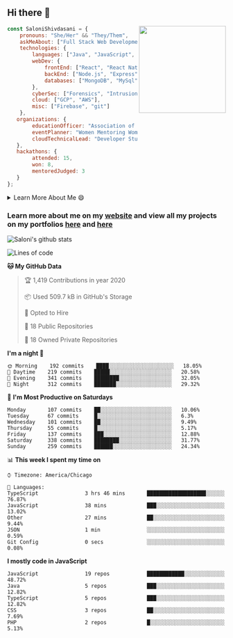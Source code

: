 ## Hi there 👋

<img align='right' src="https://storage.googleapis.com/saloni-shivdasani-resume/Saloni.png" width="200">

```javascript
const SaloniShivdasani = {
    pronouns: "She/Her" && "They/Them",
    askMeAbout: ["Full Stack Web Development", "Cloud Computing", "Cyber Security"],
    technologies: {
        languages: ["Java", "JavaScript", "SQL", "Python", "C++", "R"],
        webDev: {
            frontEnd: ["React", "React Native", "Electron"],
            backEnd: ["Node.js", "Express", "Flask"],
            databases: ["MongoDB", "MySql"],
        },
        cyberSec: ["Forensics", "Intrusion Detection", "Security Operations", "Network and Application Penetration Testing"],
        cloud: ["GCP", "AWS"],
        misc: ["Firebase", "git"]
    },
   organizations: {
        educationOfficer: "Association of Computer Machinery, UTD",
        eventPlanner: "Women Mentoring Women in Engineering, UTD",
        cloudTechnicalLead: "Developer Students Club, UTD"
   },
   hackathons: {
        attended: 15,
        won: 8,
        mentoredJudged: 3
   }
};
```

<!--START_SECTION:table-->
<details>

<summary>Learn More About Me 😄 </summary>

I am a junior at The University of Texas at Dallas, and I am currently majoring in Software Engineering with a concentration in Information Assurance. I am interested and have experience in full stack development, cloud computing, and cybersecurity. I hope to find opportunities where I can gain exposure to algorithm and project design. My ultimate aim is to develop futuristic products for users because I am inspired by the impact of computing on society.

I have experience in full stack web development through my participation and awards in hackathons where I have learnt and used React, Node.js, Express, MongoDB, Flask, NLTK, and React Native along with GIT, GCP, and Firebase. Last semester, I was also responsible for backend development for a project at a local NGO where I created a REST API using Node.js, Express, MongoDB and SQL and hosted it on servers using GCP. 

From my coursework and local competitions, I have skills in algorithms and data structures in Java, database management using SQL and machine learning using Python and R. I have also been a quarter-finalist in a national cybersecurity completion hosted by the SANS institute.

I am also actively involved in campus organization where I am the cloud technical lead for Developer Student Club, Mentor and Education Officer for Association of Computing Machinery, event planner for Women Mentoring Women in Engineering and IT Committee member for IEEE.

</details>

<!--END_SECTION:table-->

### Learn more about me on my [website](https://www.saloni-shivdasani.codes) and view all my projects on my portfolios [here](https://www.saloni-shivdasani.codes/projects) and  [here](http://devpost.com/SaloniS)

<!--START_SECTION:activity-->
<!--END_SECTION:activity-->

![Saloni's github stats](https://github-readme-stats.vercel.app/api?username=SaloniSS)

<!--START_SECTION:waka-->
![Lines of code](https://img.shields.io/badge/From%20Hello%20World%20I've%20written-21.1%20million%20Lines%20of%20code-blue)

**🐱 My GitHub Data** 

> 🏆 1,419 Contributions in year 2020
 > 
> 📦 Used 509.7 kB in GitHub's Storage 
 > 
> 💼 Opted to Hire
 > 
> 📜 18 Public Repositories 
 > 
> 🔑 18 Owned Private Repositories 

**I'm a night 🦉** 

```text
🌞 Morning    192 commits    ████░░░░░░░░░░░░░░░░░░░░░   18.05% 
🌆 Daytime    219 commits    █████░░░░░░░░░░░░░░░░░░░░   20.58% 
🌃 Evening    341 commits    ████████░░░░░░░░░░░░░░░░░   32.05% 
🌙 Night      312 commits    ███████░░░░░░░░░░░░░░░░░░   29.32%

```
📅 **I'm Most Productive on Saturdays** 

```text
Monday       107 commits    ██░░░░░░░░░░░░░░░░░░░░░░░   10.06% 
Tuesday      67 commits     █░░░░░░░░░░░░░░░░░░░░░░░░   6.3% 
Wednesday    101 commits    ██░░░░░░░░░░░░░░░░░░░░░░░   9.49% 
Thursday     55 commits     █░░░░░░░░░░░░░░░░░░░░░░░░   5.17% 
Friday       137 commits    ███░░░░░░░░░░░░░░░░░░░░░░   12.88% 
Saturday     338 commits    ████████░░░░░░░░░░░░░░░░░   31.77% 
Sunday       259 commits    ██████░░░░░░░░░░░░░░░░░░░   24.34%

```


📊 **This week I spent my time on** 

```text
⌚︎ Timezone: America/Chicago

💬 Languages: 
TypeScript               3 hrs 46 mins       ███████████████████░░░░░░   76.87% 
JavaScript               38 mins             ███░░░░░░░░░░░░░░░░░░░░░░   13.02% 
Other                    27 mins             ██░░░░░░░░░░░░░░░░░░░░░░░   9.44% 
JSON                     1 min               ░░░░░░░░░░░░░░░░░░░░░░░░░   0.59% 
Git Config               0 secs              ░░░░░░░░░░░░░░░░░░░░░░░░░   0.08%

```

**I mostly code in JavaScript** 

```text
JavaScript               19 repos            ████████████░░░░░░░░░░░░░   48.72% 
Java                     5 repos             ███░░░░░░░░░░░░░░░░░░░░░░   12.82% 
TypeScript               5 repos             ███░░░░░░░░░░░░░░░░░░░░░░   12.82% 
CSS                      3 repos             ██░░░░░░░░░░░░░░░░░░░░░░░   7.69% 
PHP                      2 repos             █░░░░░░░░░░░░░░░░░░░░░░░░   5.13%

```



<!--END_SECTION:waka-->

<!--
**SaloniSS/SaloniSS** is a ✨ _special_ ✨ repository because its `README.md` (this file) appears on your GitHub profile.

Here are some ideas to get you started:

- 🔭 I’m currently working on ...
- 🌱 I’m currently learning ...
- 👯 I’m looking to collaborate on ...
- 🤔 I’m looking for help with ...
- 💬 Ask me about ...
- 📫 How to reach me: ...
- 😄 Pronouns: ...
- ⚡ Fun fact: ...
-->
